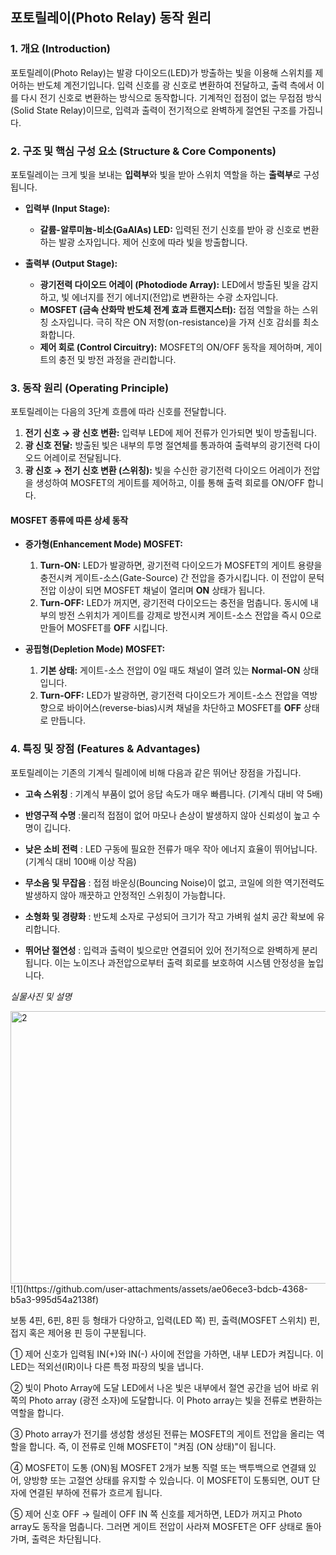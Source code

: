 ## 포토릴레이(Photo Relay) 동작 원리


### 1. 개요 (Introduction)

포토릴레이(Photo Relay)는 발광 다이오드(LED)가 방출하는 빛을 이용해 스위치를 제어하는 반도체 계전기입니다. 입력 신호를 광 신호로 변환하여 전달하고, 출력 측에서 이를 다시 전기 신호로 변환하는 방식으로 동작합니다. 기계적인 접점이 없는 무접점 방식(Solid State Relay)이므로, 입력과 출력이 전기적으로 완벽하게 절연된 구조를 가집니다.

### 2. 구조 및 핵심 구성 요소 (Structure & Core Components)

포토릴레이는 크게 빛을 보내는 **입력부**와 빛을 받아 스위치 역할을 하는 **출력부**로 구성됩니다.

*   **입력부 (Input Stage):**
    *   **갈륨-알루미늄-비소(GaAlAs) LED:** 입력된 전기 신호를 받아 광 신호로 변환하는 발광 소자입니다. 제어 신호에 따라 빛을 방출합니다.

*   **출력부 (Output Stage):**
    *   **광기전력 다이오드 어레이 (Photodiode Array):** LED에서 방출된 빛을 감지하고, 빛 에너지를 전기 에너지(전압)로 변환하는 수광 소자입니다.
    *   **MOSFET (금속 산화막 반도체 전계 효과 트랜지스터):** 접점 역할을 하는 스위칭 소자입니다. 극히 작은 ON 저항(on-resistance)을 가져 신호 감쇠를 최소화합니다.
    *   **제어 회로 (Control Circuitry):** MOSFET의 ON/OFF 동작을 제어하며, 게이트의 충전 및 방전 과정을 관리합니다.

### 3. 동작 원리 (Operating Principle)

포토릴레이는 다음의 3단계 흐름에 따라 신호를 전달합니다.

1.  **전기 신호 → 광 신호 변환:** 입력부 LED에 제어 전류가 인가되면 빛이 방출됩니다.
2.  **광 신호 전달:** 방출된 빛은 내부의 투명 절연체를 통과하여 출력부의 광기전력 다이오드 어레이로 전달됩니다.
3.  **광 신호 → 전기 신호 변환 (스위칭):** 빛을 수신한 광기전력 다이오드 어레이가 전압을 생성하여 MOSFET의 게이트를 제어하고, 이를 통해 출력 회로를 ON/OFF 합니다.

#### MOSFET 종류에 따른 상세 동작

*   **증가형(Enhancement Mode) MOSFET:**
    1.  **Turn-ON:** LED가 발광하면, 광기전력 다이오드가 MOSFET의 게이트 용량을 충전시켜 게이트-소스(Gate-Source) 간 전압을 증가시킵니다. 이 전압이 문턱 전압 이상이 되면 MOSFET 채널이 열리며 **ON** 상태가 됩니다.
    2.  **Turn-OFF:** LED가 꺼지면, 광기전력 다이오드는 충전을 멈춥니다. 동시에 내부의 방전 스위치가 게이트를 강제로 방전시켜 게이트-소스 전압을 즉시 0으로 만들어 MOSFET를 **OFF** 시킵니다.

*   **공핍형(Depletion Mode) MOSFET:**
    1.  **기본 상태:** 게이트-소스 전압이 0일 때도 채널이 열려 있는 **Normal-ON** 상태입니다.
    2.  **Turn-OFF:** LED가 발광하면, 광기전력 다이오드가 게이트-소스 전압을 역방향으로 바이어스(reverse-bias)시켜 채널을 차단하고 MOSFET를 **OFF** 상태로 만듭니다.

### 4. 특징 및 장점 (Features & Advantages)

포토릴레이는 기존의 기계식 릴레이에 비해 다음과 같은 뛰어난 장점을 가집니다.

- **고속 스위칭** : 기계식 부품이 없어 응답 속도가 매우 빠릅니다. (기계식 대비 약 5배)

- **반영구적 수명** :물리적 접점이 없어 마모나 손상이 발생하지 않아 신뢰성이 높고 수명이 깁니다.

- **낮은 소비 전력** : LED 구동에 필요한 전류가 매우 작아 에너지 효율이 뛰어납니다. (기계식 대비 100배 이상 작음)

- **무소음 및 무잡음** : 접점 바운싱(Bouncing Noise)이 없고, 코일에 의한 역기전력도 발생하지 않아 깨끗하고 안정적인 스위칭이 가능합니다.

- **소형화 및 경량화** : 반도체 소자로 구성되어 크기가 작고 가벼워 설치 공간 확보에 유리합니다.

- **뛰어난 절연성** : 입력과 출력이 빛으로만 연결되어 있어 전기적으로 완벽하게 분리됩니다. 이는 노이즈나 과전압으로부터 출력 회로를 보호하여 시스템 안정성을 높입니다.




*실물사진 및 설명*

<img width="582" height="436" alt="2" src="https://github.com/user-attachments/assets/81ea631a-8cac-4427-b950-362e257fa1d7" />
![1](https://github.com/user-attachments/assets/ae06ece3-bdcb-4368-b5a3-995d54a2138f)


보통 4핀, 6핀, 8핀 등 형태가 다양하고, 입력(LED 쪽) 핀, 출력(MOSFET 스위치) 핀, 접지 혹은 제어용 핀 등이 구분됩니다.

① 제어 신호가 입력됨
IN(+)와 IN(-) 사이에 전압을 가하면, 내부 LED가 켜집니다.
이 LED는 적외선(IR)이나 다른 특정 파장의 빛을 냅니다.

② 빛이 Photo Array에 도달
LED에서 나온 빛은 내부에서 절연 공간을 넘어 바로 위쪽의 Photo array (광전 소자)에 도달합니다.
이 Photo array는 빛을 전류로 변환하는 역할을 합니다.

③ Photo array가 전기를 생성함
생성된 전류는 MOSFET의 게이트 전압을 올리는 역할을 합니다.
즉, 이 전류로 인해 MOSFET이 "켜짐 (ON 상태)"이 됩니다.

④ MOSFET이 도통 (ON)됨
MOSFET 2개가 보통 직렬 또는 백투백으로 연결돼 있어,
양방향 또는 고절연 상태를 유지할 수 있습니다.
이 MOSFET이 도통되면, OUT 단자에 연결된 부하에 전류가 흐르게 됩니다.

⑤ 제어 신호 OFF → 릴레이 OFF
IN 쪽 신호를 제거하면, LED가 꺼지고 Photo array도 동작을 멈춥니다.
그러면 게이트 전압이 사라져 MOSFET은 OFF 상태로 돌아가며, 출력은 차단됩니다.
